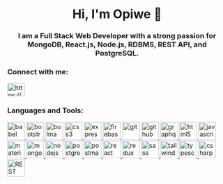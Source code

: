 <h1 align="center">Hi, I'm Opiwe 👋</h1>
<h3 align="center">I am a Full Stack Web Developer with a strong passion for MongoDB, React.js, Node.js, RDBMS, REST API, and PostgreSQL.</h3>

<h3 align="left">Connect with me:</h3>
<p align="left">
<a href="https://linkedin.com/in/https://www.linkedin.com/in/nkqubela-opiwe-jojo-8a0493184/" target="blank"><img align="center" src="https://raw.githubusercontent.com/rahuldkjain/github-profile-readme-generator/master/src/images/icons/Social/linked-in-alt.svg" alt="https://www.linkedin.com/in/nkqubela-opiwe-jojo-8a0493184/" height="30" width="40" /></a>
</p>

<h3 align="left">Languages and Tools:</h3>
<p align="left"> <a href="https://babeljs.io/" target="_blank" rel="noreferrer"> <img src="https://img.shields.io/badge/Babel-F9DC3E?style=for-the-badge&logo=babel&logoColor=black" alt="babel" height="40"/> </a> <a href="https://getbootstrap.com" target="_blank" rel="noreferrer"> <img src="https://img.shields.io/badge/Bootstrap-563D7C?style=for-the-badge&logo=bootstrap&logoColor=white" alt="bootstrap" height="40"/> </a> <a href="https://bulma.io/" target="_blank" rel="noreferrer"> <img src="https://img.shields.io/badge/bulma-00D1B2?style=for-the-badge&logo=bulma&logoColor=white" alt="bulma" height="40"/> </a> <a href="https://www.w3schools.com/css/" target="_blank" rel="noreferrer"> <img src="https://img.shields.io/badge/css3-1572B6?style=for-the-badge&logo=css3&logoColor=white" alt="css3" height="40"/> </a> <a href="https://expressjs.com" target="_blank" rel="noreferrer"> <img src="https://img.shields.io/badge/express-000000?style=for-the-badge&logo=express&logoColor=white" alt="express" height="40"/> </a> <a href="https://firebase.google.com/" target="_blank" rel="noreferrer"> <img src="https://img.shields.io/badge/firebase-FFCA28?style=for-the-badge&logo=firebase&logoColor=black" alt="firebase" height="40"/> </a> <a href="https://git-scm.com/" target="_blank" rel="noreferrer"> <img src="https://img.shields.io/badge/git-F05032?style=for-the-badge&logo=git&logoColor=white" alt="git" height="40"/> </a> <a href="https://github.com/" target="_blank" rel="noreferrer"> <img src="https://img.shields.io/badge/GitHub-100000?style=for-the-badge&logo=github&logoColor=white" alt="github" height="40"/> </a> <a href="https://graphql.org" target="_blank" rel="noreferrer"> <img src="https://img.shields.io/badge/graphql-E10098?style=for-the-badge&logo=graphql&logoColor=white" alt="graphql" height="40"/> </a> <a href="https://www.w3.org/html/" target="_blank" rel="noreferrer"> <img src="https://img.shields.io/badge/html5-E34F26?style=for-the-badge&logo=html5&logoColor=white" alt="html5" height="40"/> </a> <a href="https://developer.mozilla.org/en-US/docs/Web/JavaScript" target="_blank" rel="noreferrer"> <img src="https://img.shields.io/badge/javascript-F7DF1E?style=for-the-badge&logo=javascript&logoColor=black" alt="javascript" height="40"/> </a> <a href="https://materializecss.com/" target="_blank" rel="noreferrer"> <img src="https://img.shields.io/badge/materialize-EE6E73?style=for-the-badge&logo=materializecss&logoColor=white" alt="materialize" height="40"/> </a> <a href="https://www.mongodb.com/" target="_blank" rel="noreferrer"> <img src="https://img.shields.io/badge/mongodb-47A248?style=for-the-badge&logo=mongodb&logoColor=white" alt="mongodb" height="40"/> </a> <a href="https://nodejs.org" target="_blank" rel="noreferrer"> <img src="https://img.shields.io/badge/node.js-339933?style=for-the-badge&logo=node.js&logoColor=white" alt="nodejs" height="40"/> </a> <a href="https://www.postgresql.org" target="_blank" rel="noreferrer"> <img src="https://img.shields.io/badge/postgresql-336791?style=for-the-badge&logo=postgresql&logoColor=white" alt="postgresql" height="40"/> </a> <a href="https://postman.com" target="_blank" rel="noreferrer"> <img src="https://img.shields.io/badge/postman-FF6C37?style=for-the-badge&logo=postman&logoColor=white" alt="postman" height="40"/> </a> <a href="https://reactjs.org/" target="_blank" rel="noreferrer"> <img src="https://img.shields.io/badge/react-61DAFB?style=for-the-badge&logo=react&logoColor=black" alt="react" height="40"/> </a> <a href="https://redux.js.org" target="_blank" rel="noreferrer"> <img src="https://img.shields.io/badge/redux-764ABC?style=for-the-badge&logo=redux&logoColor=white" alt="redux" height="40"/> </a> <a href="https://sass-lang.com" target="_blank" rel="noreferrer"> <img src="https://img.shields.io/badge/sass-CC6699?style=for-the-badge&logo=sass&logoColor=white" alt="sass" height="40"/> </a> <a href="https://tailwindcss.com/" target="_blank" rel="noreferrer"> <img src="https://img.shields.io/badge/tailwind-38B2AC?style=for-the-badge&logo=tailwindcss&logoColor=white" alt="tailwind" height="40"/> </a> <a href="https://www.typescriptlang.org/" target="_blank" rel="noreferrer"> <img src="https://img.shields.io/badge/typescript-3178C6?style=for-the-badge&logo=typescript&logoColor=white" alt="typescript" height="40"/> </a> <a href="https://docs.microsoft.com/en-us/dotnet/csharp/" target="_blank" rel="noreferrer"> <img src="https://img.shields.io/badge/c-sharp-239120?style=for-the-badge&logo=c-sharp&logoColor=white" alt="csharp" height="40"/> </a> <a href="#" rel="noreferrer"> <img src="https://img.shields.io/badge/REST_API-000000?style=for-the-badge" alt="REST API" height="40"/> </a> </p>
